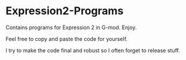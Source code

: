 # Expression2-Programs
Contains programs for Expression 2 in G-mod. Enjoy.

Feel free to copy and paste the code for yourself.

I try to make the code final and robust so I often forget to release stuff.
